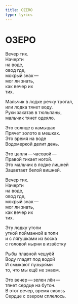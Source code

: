 ```yaml
---
title: OZERO
type: lyrics
---
```


<h1>ОЗЕРО</h1>

<section>

Вечер тих.\
Начерти\
на&nbsp;воде,\
овод где,\
мокрый знак&thinsp;&mdash;&thinsp;\
мог&nbsp;ли знать,\
как вечер их\
тих.

Мальчик в&nbsp;лодке речку трогал,\
или лодка тянет воду.\
Руки закатав в&nbsp;тюльпаны,\
мальчик тянет одеяло.

Это солнце в&nbsp;камышах\
Прячет золото в&nbsp;мешках.\
Это время на&nbsp;воде\
Водомеркой делит день.

Это цапля&thinsp;&mdash;&thinsp;часовой&thinsp;&mdash;&thinsp;\
Правой тикает ногой.\
Это мальчик в&nbsp;лодке лишней\
Зацветает белой вишней.

Вечер тих.\
Начерти\
на&nbsp;воде,\
овод где,\
мокрый знак&thinsp;&mdash;&thinsp;\
мог&nbsp;ли знать,\
как вечер их\
тих.

Эту лодку утопи\
уткой пойманной в&nbsp;топи\
и&nbsp;с&nbsp;лягушками из&nbsp;воска\
с&nbsp;головой нырни в&nbsp;извёстку

Рыбы плавной чешуёй\
Воду гладят под водой\
И&nbsp;смыкают пузырями\
то, что мы&nbsp;ещё не&nbsp;знаем.

Это вечер&thinsp;&mdash;&thinsp;зелен лён&thinsp;&mdash;&thinsp;\
тянет сердце на&nbsp;бутон.\
В&nbsp;этот вечер, время сквозь\
Сердце с&nbsp;озером сплелось.

</section>

